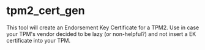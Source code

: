 # tpm2_cert_gen

This tool will create an Endorsement Key Certificate for a TPM2.
Use in case your TPM's vendor decided to be lazy (or non-helpful?) and not insert a EK certificate into your TPM.
